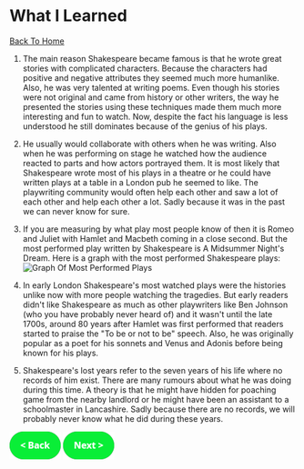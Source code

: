 # What I Learned
[Back To Home](althome)

1. The main reason Shakespeare became famous is that he wrote great stories with complicated characters. Because the characters had positive and negative attributes they seemed much more humanlike. Also, he was very talented at writing poems. Even though his stories were not original and came from history or other writers, the way he presented the stories using these techniques made them much more interesting and fun to watch. Now, despite the fact his language is less understood he still dominates because of the genius of his plays.

2. He usually would collaborate with others when he was writing. Also when he was performing on stage he watched how the audience reacted to parts and how actors portrayed them. It is most likely that Shakespeare wrote most of his plays in a theatre or he could have written plays at a table in a London pub he seemed to like. The playwriting community would often help each other and saw a lot of each other and help each other a lot. Sadly because it was in the past we can never know for sure.

3. If you are measuring by what play most people know of then it is Romeo and Juliet with Hamlet and Macbeth coming in a close second. But the most performed play written by Shakespeare is A Midsummer Night's Dream. Here is a graph with the most performed Shakespeare plays:
![Graph Of Most Performed Plays](https://pix-media.priceonomics-media.com/blog/1235/rankshake1.png)

4. In early London Shakespeare's most watched plays were the histories unlike now with more people watching the tragedies. But early readers didn't like Shakespeare as much as other playwriters like Ben Johnson (who you have probably never heard of) and it wasn't until the late 1700s, around 80 years after Hamlet was first performed that readers started to praise the "To be or not to be" speech. Also, he was originally popular as a poet for his sonnets and Venus and Adonis before being known for his plays.

5. Shakespeare's lost years refer to the seven years of his life where no records of him exist. There are many rumours about what he was doing during this time.  A theory is that he might have hidden for poaching game from the nearby landlord or he might have been an assistant to a schoolmaster in Lancashire. Sadly because there are no records, we will probably never know what he did during these years.

[![back button](back.png)](Learn) [![Next Button](next.png)](Sources)
